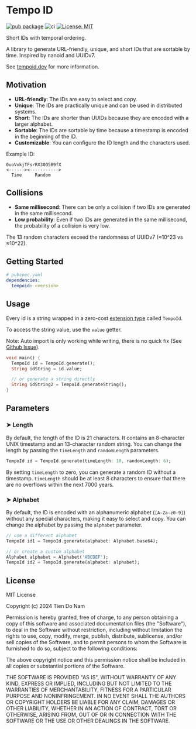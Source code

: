 # Tempo ID

[![pub package](https://img.shields.io/pub/v/tempoid.svg)](https://pub.dev/packages/tempoid)
![ci](https://github.com/temporal-id/tempoid-dart/actions/workflows/ci.yml/badge.svg)
[![License: MIT](https://img.shields.io/badge/License-MIT-yellow.svg)](https://opensource.org/licenses/MIT)

Short IDs with temporal ordering.

A library to generate URL-friendly, unique, and short IDs that are sortable by time. Inspired by nanoid and UUIDv7.

See [tempoid.dev](https://tempoid.dev) for more information.

## Motivation

- **URL-friendly**: The IDs are easy to select and copy.
- **Unique**: The IDs are practically unique and can be used in distributed systems.
- **Short**: The IDs are shorter than UUIDs because they are encoded with a larger alphabet.
- **Sortable**: The IDs are sortable by time because a timestamp is encoded in the beginning of the ID.
- **Customizable**: You can configure the ID length and the characters used.

Example ID:

```text
0uoVxkjTFsrRX30O5B9fX
<------><----------->
  Time     Random
```

## Collisions

- **Same millisecond**: There can be only a collision if two IDs are generated in the same millisecond.
- **Low probability**: Even if two IDs are generated in the same millisecond, the probability of a collision is very low.

The 13 random characters exceed the randomness of UUIDv7 (≈10^23 vs ≈10^22).

## Getting Started

```yaml
# pubspec.yaml
dependencies:
  tempoid: <version>
```

## Usage

Every id is a string wrapped in a zero-cost [extension type](https://dart.dev/language/extension-types) called `TempoId`.

To access the string value, use the `value` getter.

Note: Auto import is only working while writing, there is no quick fix (See [Github Issue](https://github.com/dart-lang/sdk/issues/55443)).

```dart
void main() {
  TempoId id = TempoId.generate();
  String idString = id.value;

  // or generate a string directly
  String idString2 = TempoId.generateString();
}
```

## Parameters

### ➤ Length

By default, the length of the ID is 21 characters.
It contains an 8-character UNIX timestamp and an 13-character random string.
You can change the length by passing the `timeLength` and `randomLength` parameters.

```dart
TempoId id = TempoId.generate(timeLength: 10, randomLength: 6);
```

By setting `timeLength` to zero, you can generate a random ID without a timestamp.
`timeLength` should be at least 8 characters to ensure that there are no overflows within the next 7000 years.

### ➤ Alphabet

By default, the ID is encoded with an alphanumeric alphabet (`[A-Za-z0-9]`) without any special characters,
making it easy to select and copy.
You can change the alphabet by passing the `alphabet` parameter.

```dart
// use a different alphabet
TempoId id1 = TempoId.generate(alphabet: Alphabet.base64);

// or create a custom alphabet
Alphabet alphabet = Alphabet('ABCDEF');
TempoId id2 = TempoId.generate(alphabet: alphabet);
```

## License

MIT License

Copyright (c) 2024 Tien Do Nam

Permission is hereby granted, free of charge, to any person obtaining a copy
of this software and associated documentation files (the "Software"), to deal
in the Software without restriction, including without limitation the rights
to use, copy, modify, merge, publish, distribute, sublicense, and/or sell
copies of the Software, and to permit persons to whom the Software is
furnished to do so, subject to the following conditions:

The above copyright notice and this permission notice shall be included in all
copies or substantial portions of the Software.

THE SOFTWARE IS PROVIDED "AS IS", WITHOUT WARRANTY OF ANY KIND, EXPRESS OR
IMPLIED, INCLUDING BUT NOT LIMITED TO THE WARRANTIES OF MERCHANTABILITY,
FITNESS FOR A PARTICULAR PURPOSE AND NONINFRINGEMENT. IN NO EVENT SHALL THE
AUTHORS OR COPYRIGHT HOLDERS BE LIABLE FOR ANY CLAIM, DAMAGES OR OTHER
LIABILITY, WHETHER IN AN ACTION OF CONTRACT, TORT OR OTHERWISE, ARISING FROM,
OUT OF OR IN CONNECTION WITH THE SOFTWARE OR THE USE OR OTHER DEALINGS IN THE
SOFTWARE.
